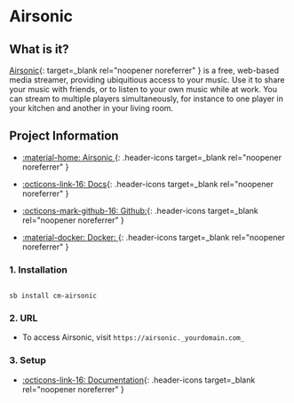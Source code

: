 # Airsonic

## What is it?

[Airsonic](https://github.com/airsonic/airsonic){: target=_blank rel="noopener noreferrer" } is a free, web-based media streamer, providing ubiquitious access to your music. Use it to share your music with friends, or to listen to your own music while at work. You can stream to multiple players simultaneously, for instance to one player in your kitchen and another in your living room.

## Project Information

- [:material-home: Airsonic ](https://github.com/airsonic/airsonic){: .header-icons target=_blank rel="noopener noreferrer" }

- [:octicons-link-16: Docs](https://airsonic.github.io/docs/){: .header-icons target=_blank rel="noopener noreferrer" }
- [:octicons-mark-github-16: Github:](https://github.com/airsonic/airsonic){: .header-icons target=_blank rel="noopener noreferrer" }
- [:material-docker: Docker: ](https://hub.docker.com/r/linuxserver/airsonic){: .header-icons target=_blank rel="noopener noreferrer" }


### 1. Installation

``` shell

sb install cm-airsonic

```

### 2. URL

- To access Airsonic, visit `https://airsonic._yourdomain.com_`

### 3. Setup

- [:octicons-link-16: Documentation](https://airsonic.github.io/docs/){: .header-icons target=_blank rel="noopener noreferrer" }

